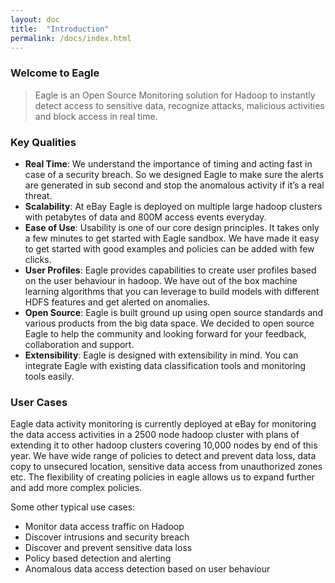 ```yaml
---
layout: doc
title:  "Introduction" 
permalink: /docs/index.html
---
```


### Welcome to Eagle

> Eagle is an Open Source Monitoring solution for Hadoop to instantly detect access to sensitive data, recognize attacks, malicious activities and block access in real time. 

### Key Qualities

* **Real Time**: We understand the importance of timing and acting fast in case of a security breach. So we designed Eagle to make sure the alerts are generated in sub second and stop the anomalous activity if it’s a real threat.
* **Scalability**: At eBay Eagle is deployed on multiple large hadoop clusters with petabytes of data and 800M access events everyday.
* **Ease of Use**: Usability is one of our core design principles. It takes only a few minutes to get started with Eagle sandbox. We have made it easy to get started with good examples and policies can be added with few clicks.
* **User Profiles**: Eagle provides capabilities to create user profiles based on the user behaviour in hadoop. We have out of the box machine learning algorithms that you can leverage to build models with different HDFS features and get alerted on anomalies. 
* **Open Source**: Eagle is built ground up using open source standards and various products from the big data space. We decided to open source Eagle to help the community and looking forward for your feedback, collaboration and support.
* **Extensibility**: Eagle is designed with extensibility in mind. You can integrate Eagle with existing data classification tools and monitoring tools easily.

### User Cases

Eagle data activity monitoring is currently deployed at eBay for monitoring the data access activities in a 2500 node hadoop cluster with plans of extending it to other hadoop clusters covering 10,000 nodes by end of this year. We have wide range of policies to detect and prevent data loss, data copy to unsecured location, sensitive data access from unauthorized zones etc. The flexibility of creating policies in eagle allows us to expand further and add more complex policies.

Some other typical use cases:

* Monitor data access traffic on Hadoop
* Discover intrusions and security breach
* Discover and prevent sensitive data loss 
* Policy based detection and alerting 
* Anomalous data access detection based on user behaviour 
